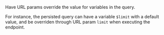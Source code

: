 Have URL params override the value for variables in the query.

For instance, the persisted query can have a variable `$limit` with a default value, and be overriden through URL param `limit` when executing the endpoint.
